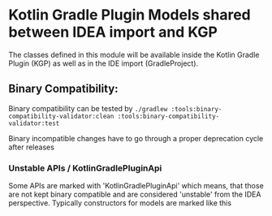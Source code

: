 # Kotlin Gradle Plugin Models shared between IDEA import and KGP
The classes defined in this module will be available inside the Kotlin Gradle Plugin (KGP) 
as well as in the IDE import (GradleProject).

## Binary Compatibility: 
Binary compatibility can be tested by
`./gradlew :tools:binary-compatibility-validator:clean :tools:binary-compatibility-validator:test`

Binary incompatible changes have to go through a proper deprecation cycle after releases

### Unstable APIs / KotlinGradlePluginApi
Some APIs are marked with 'KotlinGradlePluginApi' which means, that those are not kept binary compatible and are considered 'unstable'
from the IDEA perspective. Typically constructors for models are marked like this
